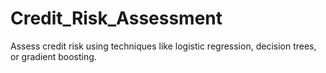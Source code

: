 # Credit_Risk_Assessment
 Assess credit risk using techniques like logistic regression, decision trees, or gradient boosting.
